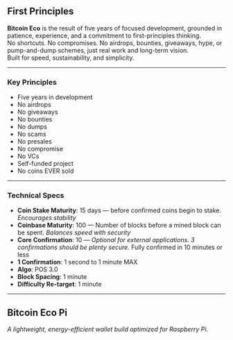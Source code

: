 ## First Principles

**Bitcoin Eco** is the result of five years of focused development, grounded in patience, experience, and a commitment to first-principles thinking.  
No shortcuts. No compromises. No airdrops, bounties, giveaways, hype, or pump-and-dump schemes, just real work and long-term vision.  
Built for speed, sustainability, and simplicity.

---

### Key Principles

- Five years in development  
- No airdrops  
- No giveaways  
- No bounties  
- No dumps  
- No scams  
- No presales  
- No compromise  
- No VCs  
- Self-funded project  
- No coins EVER sold  

---

### Technical Specs

- **Coin Stake Maturity**: 15 days — before confirmed coins begin to stake. *Encourages stability*  
- **Coinbase Maturity**: 100 — Number of blocks before a mined block can be spent. *Balances speed with security*  
- **Core Confirmation**: 10 — *Optional for external applications. 3 confirmations should be plenty secure.* Fully confirmed in 10 minutes or less  
- **1 Confirmation**: 1 second to 1 minute MAX  
- **Algo**: POS 3.0  
- **Block Spacing**: 1 minute  
- **Difficulty Re-target**: 1 minute  

---

## Bitcoin Eco Pi

*A lightweight, energy-efficient wallet build optimized for Raspberry Pi.*
